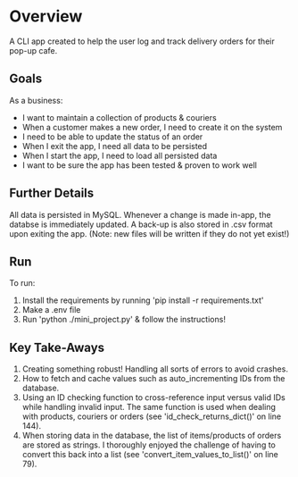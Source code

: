 # Overview

A CLI app created to help the user log and track delivery orders for their pop-up cafe.


## Goals

As a business:
- I want to maintain a collection of products & couriers
- When a customer makes a new order, I need to create it on the system
- I need to be able to update the status of an order
- When I exit the app, I need all data to be persisted
- When I start the app, I need to load all persisted data
- I want to be sure the app has been tested & proven to work well


## Further Details

All data is persisted in MySQL. Whenever a change is made in-app, the databse is immediately updated. A back-up is also stored in .csv format upon exiting the app. (Note: new files will be written if they do not yet exist!)


## Run

To run:
1. Install the requirements by running 'pip install -r requirements.txt'
2. Make a .env file
3. Run 'python ./mini_project.py' & follow the instructions!


## Key Take-Aways

1. Creating something robust! Handling all sorts of errors to avoid crashes.
2. How to fetch and cache values such as auto_incrementing IDs from the database.
3. Using an ID checking function to cross-reference input versus valid IDs while handling invalid input. The same function is used when dealing with products, couriers or orders (see 'id_check_returns_dict()' on line 144).
4. When storing data in the database, the list of items/products of orders are stored as strings. I thoroughly enjoyed the challenge of having to convert this back into a list (see 'convert_item_values_to_list()' on line 79).